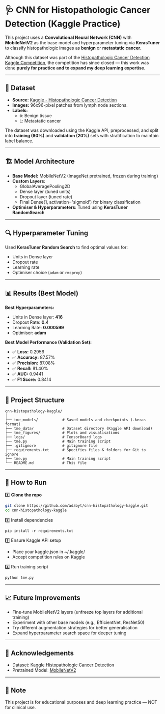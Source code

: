 # 🩺 CNN for Histopathologic Cancer Detection (Kaggle Practice)

This project uses a **Convolutional Neural Network (CNN)** with **MobileNetV2** as the base model and hyperparameter tuning via **KerasTuner** to classify histopathologic images as **benign** or **metastatic cancer**.

Although this dataset was part of the [Histopathologic Cancer Detection Kaggle Competition](https://www.kaggle.com/competitions/histopathologic-cancer-detection/data), the competition has since closed — this work was done **purely for practice and to expand my deep learning expertise**.

---

## 📂 Dataset
- **Source:** [Kaggle - Histopathologic Cancer Detection](https://www.kaggle.com/competitions/histopathologic-cancer-detection/data)  
- **Images:** 96x96-pixel patches from lymph node sections.
- **Labels:**  
  - `0`: Benign tissue  
  - `1`: Metastatic cancer  

The dataset was downloaded using the Kaggle API, preprocessed, and split into **training (80%)** and **validation (20%)** sets with stratification to maintain label balance.

---

## 🏗 Model Architecture
- **Base Model:** MobileNetV2 (ImageNet pretrained, frozen during training)
- **Custom Layers:**
  - GlobalAveragePooling2D
  - Dense layer (tuned units)
  - Dropout layer (tuned rate)
  - Final Dense(1, activation='sigmoid') for binary classification
- **Optimiser & Hyperparameters:** Tuned using **KerasTuner RandomSearch**

---

## 🔍 Hyperparameter Tuning
Used **KerasTuner Random Search** to find optimal values for:
- Units in Dense layer
- Dropout rate
- Learning rate
- Optimiser choice (`adam` or `rmsprop`)

---

## 📊 Results (Best Model)

**Best Hyperparameters:**
- Units in Dense layer: **416**
- Dropout Rate: **0.4**
- Learning Rate: **0.000599**
- Optimiser: **adam**

**Best Model Performance (Validation Set):**
- ✅ **Loss:** 0.2956  
- ✅ **Accuracy:** 87.57%  
- ✅ **Precision:** 87.08%  
- ✅ **Recall:** 81.40%  
- ✅ **AUC:** 0.9441  
- ✅ **F1 Score:** 0.8414  

---

## 📁 Project Structure

```
cnn-histopathology-kaggle/
│
├── tme_models/           # Saved models and checkpoints (.keras format)
├── tme_data/             # Dataset directory (Kaggle API download)
├── tme_figures/          # Plots and visualisations
├── logs/                 # TensorBoard logs
├── tme.py                # Main training script
├── .gitignore            # gitignore file
├── requirements.txt      # Specifies files & folders for Git to ignore
├── tme.py                # Main training script
└── README.md             # This file
```

---

## 🚀 How to Run
1️⃣ **Clone the repo**  
```bash
git clone https://github.com/adabyt/cnn-histopathology-kaggle.git
cd cnn-histopathology-kaggle
```

2️⃣ Install dependencies
```
pip install -r requirements.txt
```

3️⃣ Ensure Kaggle API setup
- Place your kaggle.json in ~/.kaggle/
- Accept competition rules on Kaggle

4️⃣ Run training script
```
python tme.py
```

---

## 📈 Future Improvements
- Fine-tune MobileNetV2 layers (unfreeze top layers for additional training)
- Experiment with other base models (e.g., EfficientNet, ResNet50)
- Try different augmentation strategies for better generalisation
- Expand hyperparameter search space for deeper tuning

---

## 📜 Acknowledgements
- Dataset: [Kaggle Histopathologic Cancer Detection](https://www.kaggle.com/competitions/histopathologic-cancer-detection/data)
- Pretrained Model: [MobileNetV2](https://arxiv.org/abs/1801.04381)

---

## 📌 Note

This project is for educational purposes and deep learning practice — NOT for clinical use.